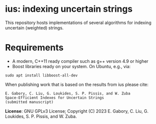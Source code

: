 ius: indexing uncertain strings
===============================

This repository hosts implementations of several algorithms for indexing uncertain (weighted) strings.

Requirements
===
* A modern, C++11 ready compiler such as g++ version 4.9 or higher
* Boost libraries ready on your system. On Ubuntu, e.g., via:

```
sudo apt install libboost-all-dev
```

When publishing work that is based on the results from ius please cite:
```
E. Gabory, C. Liu, G. Loukides, S. P. Pissis, and W. Zuba
Space-Efficient Indexes for Uncertain Strings
(submitted manuscript)
```

<b>License</b>: GNU GPLv3 License; Copyright (C) 2023 E. Gabory, C. Liu, G. Loukides, S. P. Pissis, and W. Zuba.
